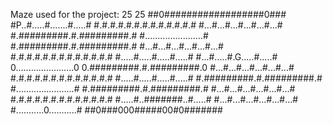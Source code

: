 Maze used for the project:
25
25
##0##################0###
#P..#.....#.......#.....#
#.#.#.#.#.#.#.#.#.#.#.#.#
#...#...#...#...#...#...#
#.#########.#.#########.#
#.......................#
#.#########.#.#########.#
#...#...#...#...#...#...#
#.#.#.#.#.#.#.#.#.#.#.#.#
#.....#.....#.....#.....#
#...#.....#.G.....#.....#
0.......................0
0.#########.#.#########.0
#...#...#...#...#...#...#
#.#.#.#.#.#.#.#.#.#.#.#.#
#.....#.....#.....#.....#
#.#########.#.#########.#
#.......................#
#.#########.#.#########.#
#...#...#...#...#...#...#
#.#.#.#.#.#.#.#.#.#.#.#.#
#.....#..#######..#.....#
#...#...#...#...#...#...#
#...........0...........#
##0###000#####00#0#######
